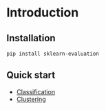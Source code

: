 # Introduction

## Installation

```sh
pip install sklearn-evaluation
```

## Quick start
- [Classification](./quickstart/classification.html)
- [Clustering](./quickstart/clustering.html)
